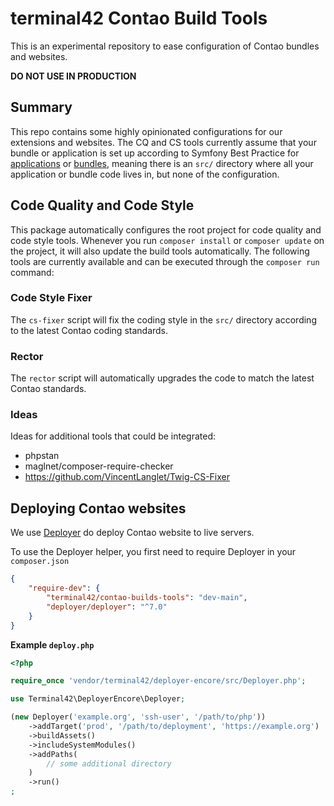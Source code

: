 # terminal42 Contao Build Tools

This is an experimental repository to ease configuration of Contao bundles and websites.

**DO NOT USE IN PRODUCTION**

## Summary

This repo contains some highly opinionated configurations for our extensions and websites.
The CQ and CS tools currently assume that your bundle or application is set up according to
Symfony Best Practice for [applications][SFBP] or [bundles][SBPB], meaning there is an `src/`
directory where all your application or bundle code lives in, but none of the configuration.


## Code Quality and Code Style

This package automatically configures the root project for code quality and code style tools.
Whenever you run `composer install` or `composer update` on the project, it will also update
the build tools automatically. The following tools are currently available and can be executed
through the `composer run` command:

### Code Style Fixer

The `cs-fixer` script will fix the coding style in the `src/` directory according to the 
latest Contao coding standards.

### Rector

The `rector` script will automatically upgrades the code to match the latest Contao standards.

### Ideas

Ideas for additional tools that could be integrated:
 - phpstan
 - maglnet/composer-require-checker
 - https://github.com/VincentLanglet/Twig-CS-Fixer


## Deploying Contao websites

We use [Deployer](Deployer) do deploy Contao website to live servers.

To use the Deployer helper, you first need to require Deployer in your `composer.json`

```json
{
    "require-dev": {
        "terminal42/contao-builds-tools": "dev-main",
        "deployer/deployer": "^7.0"
    }
}
```

**Example `deploy.php`**

```php
<?php

require_once 'vendor/terminal42/deployer-encore/src/Deployer.php';

use Terminal42\DeployerEncore\Deployer;

(new Deployer('example.org', 'ssh-user', '/path/to/php'))
    ->addTarget('prod', '/path/to/deployment', 'https://example.org')
    ->buildAssets()
    ->includeSystemModules()
    ->addPaths(
        // some additional directory
    )
    ->run()
;
```


[Deployer]: https://deployer.org
[SFBP]: https://symfony.com/doc/current/best_practices.html
[SBPB]: https://symfony.com/doc/current/bundles/best_practices.html
